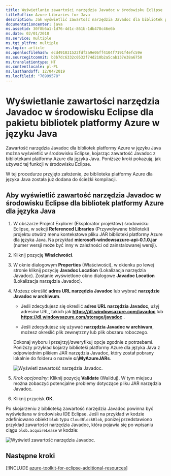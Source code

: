 ```yaml
---
title: Wyświetlanie zawartości narzędzia Javadoc w środowisku Eclipse
titleSuffix: Azure Libraries for Java
description: Jak wyświetlić zawartość narzędzia Javadoc dla bibliotek platformy Azure w środowisku Eclipse.
documentationcenter: java
ms.assetid: 30f8b6a1-1d76-4d1c-861b-1db478c46e6b
ms.date: 02/01/2018
ms.service: multiple
ms.tgt_pltfrm: multiple
ms.topic: article
ms.openlocfilehash: ecd491031522fdf2a9e06ff4104f7191f4efc59e
ms.sourcegitcommit: b3b7dc6332c0532f74d210b2a5cab137e38a6750
ms.translationtype: HT
ms.contentlocale: pl-PL
ms.lasthandoff: 12/04/2019
ms.locfileid: "76999578"
---
```

# <a name="displaying-javadoc-content-in-eclipse-for-the-azure-libraries-package-for-java"></a>Wyświetlanie zawartości narzędzia Javadoc w środowisku Eclipse dla pakietu bibliotek platformy Azure w języku Java

Zawartość narzędzia Javadoc dla bibliotek platformy Azure w języku Java można wyświetlić w środowisku Eclipse, kojarząc zawartość Javadoc z bibliotekami platformy Azure dla języka Java. Poniższe kroki pokazują, jak używać tej funkcji w środowisku Eclipse.

W tej procedurze przyjęto założenie, że biblioteka platformy Azure dla języka Java została już dodana do ścieżki kompilacji.

## <a name="to-display-javadoc-content-in-eclipse-for-the-azure-libraries-for-java"></a>Aby wyświetlić zawartość narzędzia Javadoc w środowisku Eclipse dla bibliotek platformy Azure dla języka Java

1. W obszarze Project Explorer (Eksplorator projektów) środowisku Eclipse, w sekcji **Referenced Libraries** (Przywoływane biblioteki) projektu otwórz menu kontekstowe pliku JAR biblioteki platformy Azure dla języka Java. Na przykład **microsoft-windowsazure-api-0.1.0.jar** (numer wersji może być inny w zależności od zainstalowanej wersji).

1. Kliknij pozycję **Właściwości**.

1. W oknie dialogowym **Properties** (Właściwości), w okienku po lewej stronie kliknij pozycję **Javadoc Location** (Lokalizacja narzędzia Javadoc). Zostanie wyświetlone okno dialogowe **Javadoc Location** (Lokalizacja narzędzia Javadoc).

1. Możesz określić **adres URL narzędzia Javadoc** lub wybrać **narzędzie Javadoc w archiwum**.

   * Jeśli zdecydujesz się określić **adres URL narzędzia Javadoc**, użyj adresów URL, takich jak **https://dl.windowsazure.com/javadoc** lub **https://dl.windowsazure.com/storage/javadoc** .

   * Jeśli zdecydujesz się używać **narzędzia Javadoc w archiwum**, możesz określić plik zewnętrzny lub plik obszaru roboczego.

   Dokonaj wyboru i przejrzyj/zweryfikuj opcje zgodnie z potrzebami. Poniższy przykład kojarzy biblioteki platformy Azure dla języka Java z odpowiednim plikiem JAR narzędzia Javadoc, który został pobrany lokalnie do folderu o nazwie **c:\MyAzureJARs**.

   ![Wyświetl zawartość narzędzia Javadoc.][ic553487]

1. *Krok opcjonalny*: Kliknij pozycję **Validate** (Waliduj). W tym miejscu można zobaczyć potencjalne problemy dotyczące pliku JAR narzędzia Javadoc.

1. Kliknij przycisk **OK**.

Po skojarzeniu z biblioteką zawartość narzędzia Javadoc powinna być wyświetlana w środowisku IDE Eclipse. Jeśli na przykład w kodzie zdefiniowano obiekt `blob` typu `CloudBlockBlob`, poniżej przedstawiono przykład zawartości narzędzia Javadoc, która pojawia się po wpisaniu ciągu `blob.acquireLease` w kodzie:

![Wyświetl zawartość narzędzia Javadoc.][ic553488]

## <a name="next-steps"></a>Następne kroki

[!INCLUDE [azure-toolkit-for-eclipse-additional-resources](../includes/azure-toolkit-for-eclipse-additional-resources.md)]

<!-- URL List -->

<!-- Legacy MSDN URL = https://msdn.microsoft.com/library/azure/hh698319.aspx -->

<!-- IMG List -->

[ic553487]: media/azure-toolkit-for-eclipse-displaying-javadoc-content-for-azure-libraries/ic553487.png
[ic553488]: media/azure-toolkit-for-eclipse-displaying-javadoc-content-for-azure-libraries/ic553488.png
